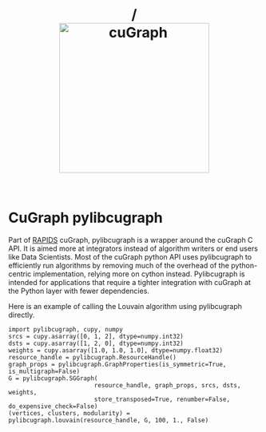 <h1 align="center";>/
  <br>
  <img src="../img/cugraph_logo_2.png" alt="cuGraph" width="300">
</h1>
<h1 align="left";>
  <br>
CuGraph pylibcugraph
</h1>

Part of [RAPIDS](https://rapids.ai) cuGraph, pylibcugraph is a wrapper around the cuGraph C API. It is aimed more at integrators instead of algorithm writers or end users like Data Scientists. Most of the cuGraph python API uses pylibcugraph to efficiently run algorithms by removing much of the overhead of the python-centric implementation, relying more on cython instead. Pylibcugraph is intended for applications that require a tighter integration with cuGraph at the Python layer with fewer dependencies.

Here is an example of calling the Louvain algorithm using pylibcugraph directly.

```
import pylibcugraph, cupy, numpy
srcs = cupy.asarray([0, 1, 2], dtype=numpy.int32)
dsts = cupy.asarray([1, 2, 0], dtype=numpy.int32)
weights = cupy.asarray([1.0, 1.0, 1.0], dtype=numpy.float32)
resource_handle = pylibcugraph.ResourceHandle()
graph_props = pylibcugraph.GraphProperties(is_symmetric=True, is_multigraph=False)
G = pylibcugraph.SGGraph(
                        resource_handle, graph_props, srcs, dsts, weights,
                        store_transposed=True, renumber=False, do_expensive_check=False)
(vertices, clusters, modularity) = pylibcugraph.louvain(resource_handle, G, 100, 1., False)
```
